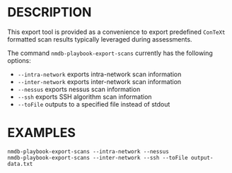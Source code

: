 DESCRIPTION
===========

This export tool is provided as a convenience to export predefined `ConTeXt`
formatted scan results typically leveraged during assessments.

The command `nmdb-playbook-export-scans` currently has the following options:
+ `--intra-network` exports intra-network scan information
+ `--inter-network` exports inter-network scan information
+ `--nessus` exports nessus scan information
+ `--ssh` exports SSH algorithm scan information
+ `--toFile` outputs to a specified file instead of stdout

EXAMPLES
========
```
nmdb-playbook-export-scans --intra-network --nessus
nmdb-playbook-export-scans --inter-network --ssh --toFile output-data.txt
```

